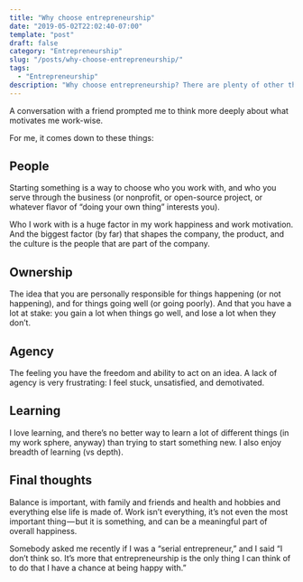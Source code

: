 ```yaml
---
title: "Why choose entrepreneurship"
date: "2019-05-02T22:02:40-07:00"
template: "post"
draft: false
category: "Entrepreneurship"
slug: "/posts/why-choose-entrepreneurship/"
tags:
  - "Entrepreneurship"
description: "Why choose entrepreneurship? There are plenty of other things to do that are less stressful, more predictable and afford better work/life balance— in other words, easier. For me, it comes down to these things."
---
```


A conversation with a friend prompted me to think more deeply about what motivates me work-wise. 

For me, it comes down to these things:

## People
Starting something is a way to choose who you work with, and who you serve through the business (or nonprofit, or open-source project, or whatever flavor of “doing your own thing” interests you).

Who I work with is a huge factor in my work happiness and work motivation. And the biggest factor (by far) that shapes the company, the product, and the culture is the people that are part of the company.

## Ownership
The idea that you are personally responsible for things happening (or not happening), and for things going well (or going poorly). And that you have a lot at stake: you gain a lot when things go well, and lose a lot when they don’t.

## Agency
The feeling you have the freedom and ability to act on an idea. A lack of agency is very frustrating: I feel stuck, unsatisfied, and demotivated.

## Learning
I love learning, and there’s no better way to learn a lot of different things (in my work sphere, anyway) than trying to start something new. I also enjoy breadth of learning (vs depth).

## Final thoughts
Balance is important, with family and friends and health and hobbies and everything else life is made of. Work isn’t everything, it’s not even the most important thing — but it is something, and can be a meaningful part of overall happiness.

Somebody asked me recently if I was a “serial entrepreneur,” and I said “I don’t think so. It’s more that entrepreneurship is the only thing I can think of to do that I have a chance at being happy with.”